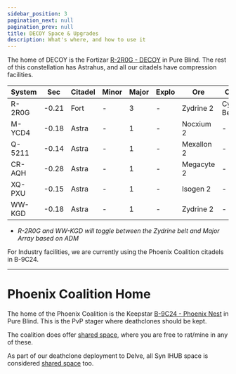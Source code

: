 ```yaml
---
sidebar_position: 3
pagination_next: null
pagination_prev: null
title: DECOY Space & Upgrades
description: What's where, and how to use it
---
```


The home of DECOY is the Fortizar [R-2R0G - DECOY](https://evemaps.dotlan.net/map/Pure_Blind-Fade-Cloud_Ring/LY-FY6#ihub) in Pure Blind. The rest of this constellation has Astrahus, and all our citadels have compression facilities.

|System|Sec|Citadel|Minor|Major|Explo|Ore|Other|
|-|-|-|-|-|-|-|-|
|R-2R0G|-0.21|Fort|-|3|-|Zydrine 2|Cyno Beacon|
|M-YCD4|-0.18|Astra|-|1|-|Nocxium 2|-|
|Q-5211|-0.14|Astra|-|1|-|Mexallon 2|-|
|CR-AQH|-0.28|Astra|-|1|-|Megacyte 2|-|
|XQ-PXU|-0.15|Astra|-|1|-|Isogen 2|-|
|WW-KGD|-0.18|Astra|-|1|-|Zydrine 2|-|

* *R-2R0G and WW-KGD will toggle between the Zydrine belt and Major Array based on ADM*

For Industry facilities, we are currently using the Phoenix Coalition citadels in B-9C24.

---

# Phoenix Coalition Home
The home of the Phoenix Coalition is the Keepstar [B-9C24 - Phoenix Nest](https://evemaps.dotlan.net/map/Pure_Blind-Fade-Cloud_Ring/B-9C24#ihub) in Pure Blind. This is the PvP stager where deathclones should be kept.

The coalition does offer [shared space](https://evemaps.dotlan.net/map/Pure_Blind-Fade-Cloud_Ring/0A-73B/K-QUVW/Miennue/G8-D09/WMP-OF/VNX-P0/XG-D1L/6RCQ-V/O-0HW8/6-4V20#adm), where you are free to rat/mine in any of these.

As part of our deathclone deployment to Delve, all Syn IHUB space is considered [shared space](https://evemaps.dotlan.net/map/Delve-Period_Basis-Querious/W-4U1E/LSC-4P/F-I56R/OK-FEM#ihub) too.